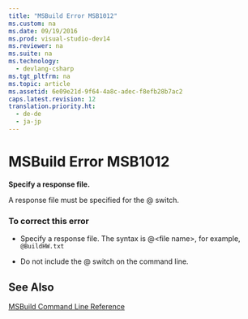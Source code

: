 ```yaml
---
title: "MSBuild Error MSB1012"
ms.custom: na
ms.date: 09/19/2016
ms.prod: visual-studio-dev14
ms.reviewer: na
ms.suite: na
ms.technology: 
  - devlang-csharp
ms.tgt_pltfrm: na
ms.topic: article
ms.assetid: 6e09e21d-9f64-4a8c-adec-f8efb28b7ac2
caps.latest.revision: 12
translation.priority.ht: 
  - de-de
  - ja-jp
---
```

# MSBuild Error MSB1012
**Specify a response file.**  
  
 A response file must be specified for the @ switch.  
  
### To correct this error  
  
-   Specify a response file. The syntax is @<file name\>, for example, `@BuildHW.txt`  
  
-   Do not include the @ switch on the command line.  
  
## See Also  
 [MSBuild Command Line Reference](../vs140/MSBuild-Command-Line-Reference.md)
